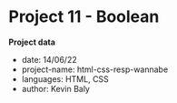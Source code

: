 # Project 11 - Boolean

**Project data**

* date: 14/06/22
* project-name: html-css-resp-wannabe
* languages: HTML, CSS
* author: Kevin Baly